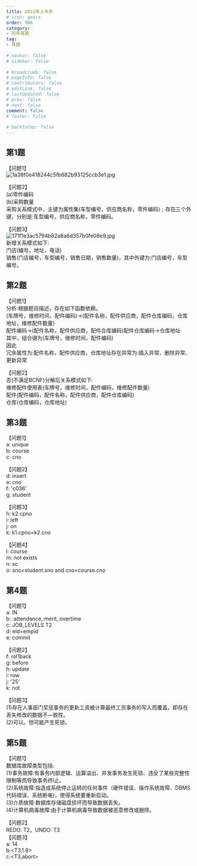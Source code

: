 ```yaml
---  
title: 2023年上半年  
# icon: gears  
order: 986  
category:  
- 历年真题  
tag:  
- 真题  
  
# navbar: false  
# sidebar: false  
  
# breadcrumb: false  
# pageInfo: false  
# contributors: false  
# editLink: false  
# lastUpdated: false  
# prev: false  
# next: false  
comment: false  
# footer: false  
  
# backtotop: false  
---  
```

## 第1题 ##

【问题1】  
![1a38f0e418244c5fb682b93125ccb3e1.jpg][]  
  
【问题2】  
(a)零件编码  
(b)采购数量  
采购关系模式中，主键为属性集(车型编号，供应商名称，零件编码)﹔存在三个外键，分别是:车型编号，供应商名称，零件编码。  
  
【问题3】  
![171f1e3ac5794b82a8a6d357b0fe08e9.jpg][]  
新增关系模式如下:  
门店(编号，地址，电话)  
销售(门店编号，车型编号，销售日期，销售数量)，其中外键为:门店编号，车型编号。  


## 第2题 ##

【问题1】  
分析:根据题目描述，存在如下函数依赖。  
(车牌号，维修时间，配件编码)→(配件名称，配件供应商，配件仓库编码，仓库地址，维修配件数量)  
配件编码→(配件名称，配件供应商，配件合库编码)配件仓库编码→仓库地址  
其中，组合键为(车牌号，维修时间，配件编码)  
因此  
冗余属性为:配件名称，配件供应商，仓库地址存在异常为:插入异常、删除异常、更新异常  
  
【问题2】  
否(不满足BCNF)分解后关系模式如下:  
维修配件使用表(车牌号，维修时间，配件编码，维修配件数量)  
配件(配件编码，配件名称，配件供应商，配件仓库编码)  
仓库(仓库编码，仓库地址)  


## 第3题 ##

【问题1】  
a: unique  
b: course  
c: cno  
  
【问题2】  
d: insert  
e: cno  
f: 'c036'  
g: student  
  
【问题3】  
h: k2.cpno  
i: left  
j: on  
k: k1.cpno=k2.cno  
  
【问题4】  
l: course  
m: not exists  
n: sc  
o: sno=student.sno and cno=course.cno  


## 第4题 ##

【问题1】  
a: IN  
b: :attendance,:merit,:overtime  
c: JOB\_LEVELS T2  
d: eid=empid  
e: commit  
  
【问题2】  
f: rol1back  
g: before  
h: update  
i: row  
j: '25'  
k: not  
  
【问题3】  
(1)存在人事部门奖惩事务的更新工资被计算最终工资事务的写入而覆盖，即存在丢失修改的数据不—致性。  
(2)可以。但可能产生死锁。  


## 第5题 ##

【问题1】  
数据库故障类型包括:  
(1)事务故障:有事务内部逻辑、运算溢出、并发事务发生死锁、违反了某些完整性限制等而导致事务终l止。  
(2)系统故障:指造成系统停止运转的任何事件（硬件错误、操作系统故障、DBMS代码错误、系统断电)，使得系统要重新启动。  
(3)介质故障:数据库存储磁盘损坏而导致数据丢失。  
(4)计算机病毒故障:由于计算机病毒导致数据被恶意修改或删除。  
  
【问题2】  
REDO: T2，UNDO: T3  
【问题3】  
a: 14  
b:&lt;T3,1.8&gt;  
c:&lt;T3,abort&gt;  



[1a38f0e418244c5fb682b93125ccb3e1.jpg]: https://www.xkxxkx.cn/file/exam/software/数据库系统工程师/案例/第1题/1a38f0e418244c5fb682b93125ccb3e1.jpg
[171f1e3ac5794b82a8a6d357b0fe08e9.jpg]: https://www.xkxxkx.cn/file/exam/software/数据库系统工程师/案例/第1题/171f1e3ac5794b82a8a6d357b0fe08e9.jpg
